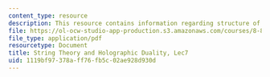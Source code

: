 ```yaml
---
content_type: resource
description: This resource contains information regarding structure of large-n expansion.
file: https://ol-ocw-studio-app-production.s3.amazonaws.com/courses/8-821-string-theory-and-holographic-duality-fall-2014/1119bf97378aff76fb5c02ae928d930d_MIT8_821S15_Lec7.pdf
file_type: application/pdf
resourcetype: Document
title: String Theory and Holographic Duality, Lec7
uid: 1119bf97-378a-ff76-fb5c-02ae928d930d
---
```

